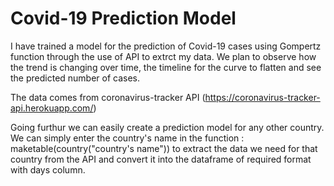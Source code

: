 # Covid-19 Prediction Model

I have trained a model for the prediction of Covid-19 cases using Gompertz function through the use of API to extrct my data. 
We plan to observe how the trend is changing over time, the timeline for the curve to flatten and see the predicted number of cases. 

The data comes from coronavirus-tracker API (https://coronavirus-tracker-api.herokuapp.com/) 

Going furthur we can easily create a prediction model for any other country. We can simply enter the country's name in the function : maketable(country("country's name")) to extract the data we need for that country from the API and convert it into the dataframe of required format with days column. 

